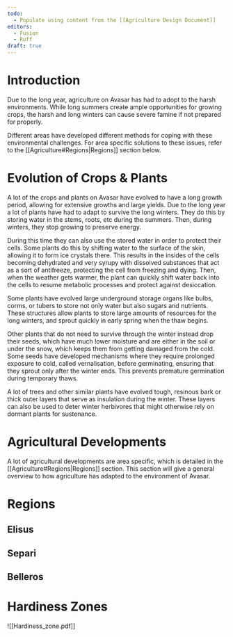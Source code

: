 ```yaml
---
todo:
  - Populate using content from the [[Agriculture Design Document]]
editors:
  - Fusion
  - Ruff
draft: true
---
```

# Introduction
Due to the long year, agriculture on Avasar has had to adopt to the harsh environments. While long summers create ample opportunities for growing crops, the harsh and long winters can cause severe famine if not prepared for properly.

Different areas have developed different methods for coping with these environmental challenges. For area specific solutions to these issues, refer to the [[Agriculture#Regions|Regions]] section below.
# Evolution of Crops & Plants
A lot of the crops and plants on Avasar have evolved to have a long growth period, allowing for extensive growths and large yields. Due to the long year a lot of plants have had to adapt to survive the long winters. They do this by storing water in the stems, roots, etc during the summers. Then, during winters, they stop growing to preserve energy.

During this time they can also use the stored water in order to protect their cells. Some plants do this by shifting water to the surface of the skin, allowing it to form ice crystals there. This results in the insides of the cells becoming dehydrated and very syrupy with dissolved substances that act as a sort of antifreeze, protecting the cell from freezing and dying. Then, when the weather gets warmer, the plant can quickly shift water back into the cells to resume metabolic processes and protect against desiccation.

Some plants have evolved large underground storage organs like bulbs, corms, or tubers to store not only water but also sugars and nutrients. These structures allow plants to store large amounts of resources for the long winters, and sprout quickly in early spring when the thaw begins.

Other plants that do not need to survive through the winter instead drop their seeds, which have much lower moisture and are either in the soil or under the snow, which keeps them from getting damaged from the cold. Some seeds have developed mechanisms where they require prolonged exposure to cold, called vernalisation, before germinating, ensuring that they sprout only after the winter ends. This prevents premature germination during temporary thaws.

A lot of trees and other similar plants have evolved tough, resinous bark or thick outer layers that serve as insulation during the winter. These layers can also be used to deter winter herbivores that might otherwise rely on dormant plants for sustenance.
# Agricultural Developments
A lot of agricultural developments are area specific, which is detailed in the [[Agriculture#Regions|Regions]] section. This section will give a general overview to how agriculture has adapted to the environment of Avasar.


# Regions
## Elisus
## Separi
## Belleros
# Hardiness Zones
![[Hardiness_zone.pdf]]
